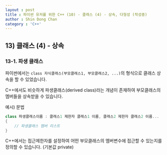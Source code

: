 ```yaml
---
layout : post
title : 파이썬 유저를 위한 C++ (10) - 클래스 (4) - 상속, 다형성 (작성중)
author : Shin Dong Chan
category : 'C++'
---
```


## 13) 클래스 (4) -  상속

### 13-1. 파생 클래스

파이썬에서는 `class 자식클래스(부모클래스1, 부모클래스2, ...)`의 형식으로 클래스 상속을 할 수 있었습니다.

C++에서도 비슷하게 파생클래스(derived class)라는 개념이 존재하여 부모클래스의 멤버들을 상속받을 수 있습니다.

예시) 문법

```c++
class 파생클래스이름 : 클래스1 제한자 클래스1 이름, 클래스2 제한자 클래스2 이름...
{
    // 파생클래스 멤버 리스트
}
```

C++에서는 접근제한자를 설정하여 어떤 부모클래스의 멤버변수에 접근할 수 있는지를 정의할 수 있습니다. (기본값 private)


